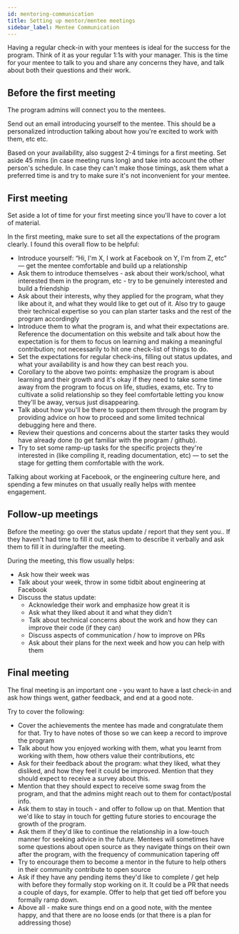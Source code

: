 ```yaml
---
id: mentoring-communication
title: Setting up mentor/mentee meetings
sidebar_label: Mentee Communication
---
```


Having a regular check-in with your mentees is ideal for the success for the program. Think of it as your regular 1:1s with your manager. This is the time for your mentee to talk to you and share any concerns they have, and talk about both their questions and their work.

## Before the first meeting

The program admins will connect you to the mentees.

Send out an email introducing yourself to the mentee. This should be a personalized introduction talking about how you're excited to work with them, etc etc.

Based on your availability, also suggest 2-4 timings for a first meeting. Set aside 45 mins (in case meeting runs long) and take into account the other person's schedule. In case they can't make those timings, ask them what a preferred time is and try to make sure it's not inconvenient for your mentee.

## First meeting

Set aside a lot of time for your first meeting since you'll have to cover a lot of material.

In the first meeting, make sure to set all the expectations of the program clearly. I found this overall flow to be helpful:

* Introduce yourself: “Hi, I'm X, I work at Facebook on Y, I'm from Z, etc” — get the mentee comfortable and build up a relationship
* Ask them to introduce themselves - ask about their work/school, what interested them in the program, etc - try to be genuinely interested and build a friendship
* Ask about their interests, why they applied for the program, what they like about it, and what they would like to get out of it. Also try to gauge their technical expertise so you can plan starter tasks and the rest of the program accordingly
* Introduce them to what the program is, and what their expectations are. Reference the documentation on this website and talk about how the expectation is for them to focus on learning and making a meaningful contribution; not necessarily to hit one check-list of things to do.
* Set the expectations for regular check-ins, filling out status updates, and what your availability is and how they can best reach you.
* Corollary to the above two points: emphasize the program is about learning and their growth and it's okay if they need to take some time away from the program to focus on life, studies, exams, etc. Try to cultivate a solid relationship so they feel comfortable letting you know they'll be away, versus just disappearing.
* Talk about how you'll be there to support them through the program by providing advice on how to proceed and some limited technical debugging here and there.
* Review their questions and concerns about the starter tasks they would have already done (to get familiar with the program / github).
* Try to set some ramp-up tasks for the specific projects they're interested in (like compiling it, reading documentation, etc) — to set the stage for getting them comfortable with the work.


Talking about working at Facebook, or the engineering culture here, and spending a few minutes on that usually really helps with mentee engagement.


## Follow-up meetings

Before the meeting: go over the status update / report that they sent you..
If they haven't had time to fill it out, ask them to describe it verbally and ask them to fill it in during/after the meeting.

During the meeting, this flow usually helps:


* Ask how their week was
* Talk about your week, throw in some tidbit about engineering at Facebook
* Discuss the status update:
    * Acknowledge their work and emphasize how great it is
    * Ask what they liked about it and what they didn't
    * Talk about technical concerns about the work and how they can improve their code (if they can)
    * Discuss aspects of communication / how to improve on PRs
    * Ask about their plans for the next week and how you can help with them

## Final meeting

The final meeting is an important one - you want to have a last check-in and ask how things went, gather feedback, and end at a good note.

Try to cover the following:


* Cover the achievements the mentee has made and congratulate them for that. Try to have notes of those so we can keep a record to improve the program
* Talk about how you enjoyed working with them, what you learnt from working with them, how others value their contributions, etc
* Ask for their feedback about the program: what they liked, what they disliked, and how they feel it could be improved. Mention that they should expect to receive a survey about this.
* Mention that they should expect to receive some swag from the program, and that the admins might reach out to them for contact/postal info.
* Ask them to stay in touch - and offer to follow up on that. Mention that we'd like to stay in touch for getting future stories to encourage the growth of the program.
* Ask them if they'd like to continue the relationship in a low-touch manner for seeking advice in the future. Mentees will sometimes have some questions about open source as they navigate things on their own after the program, with the frequency of communication tapering off
* Try to encourage them to become a mentor in the future to help others in their community contribute to open source
* Ask if they have any pending items they'd like to complete / get help with before they formally stop working on it. It could be a PR that needs a couple of days, for example. Offer to help that get tied off before you formally ramp down.
* Above all - make sure things end on a good note, with the mentee happy, and that there are no loose ends (or that there is a plan for addressing those)


